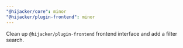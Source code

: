 ```yaml
---
"@hijacker/core": minor
"@hijacker/plugin-frontend": minor
---
```


Clean up `@hijacker/plugin-frontend` frontend interface and add a filter search.
